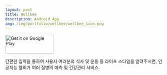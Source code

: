 ```yaml
---
layout: post
title: Wellbee
description: Android App
img: /img/portfolio/wellbee/wellbee_icon.png
---
```


<div class="col three caption">
	<a href='https://play.google.com/store/apps/details?id=com.onethefull.wellbee&pcampaignid=MKT-Other-global-all-co-prtnr-py-PartBadge-Mar2515-1'>
		<img alt='Get it on Google Play' src='https://play.google.com/intl/ko/badges/images/generic/en_badge_web_generic.png' style='width:155px;height:60px;'/>
	</a>
</div>

간편한 입력을 통하여 사용자 여러분의 식사 및 운동 등 라이프 스타일을 알려주시면, 인공지능 웰비가 여러 질병의 예측 및 건강관리 서비스.


<div class="img_row">
	<img class="col one" src="{{ site.baseurl }}/img/portfolio/wellbee/wellbee_1.png" alt="" title="screenshot1 image"/>
	<img class="col one" src="{{ site.baseurl }}/img/portfolio/wellbee/wellbee_2.png" alt="" title="screenshot2 image"/>
	<img class="col one" src="{{ site.baseurl }}/img/portfolio/wellbee/wellbee_3.png" alt="" title="screenshot3 image"/>
</div>
<div class="img_row">
	<img class="col one" src="{{ site.baseurl }}/img/portfolio/wellbee/wellbee_4.png" alt="" title="screenshot4 image"/>
	<img class="col one" src="{{ site.baseurl }}/img/portfolio/wellbee/wellbee_5.png" alt="" title="screenshot5 image"/>
	<img class="col one" src="{{ site.baseurl }}/img/portfolio/wellbee/wellbee_6.png" alt="" title="screenshot6 image"/>
</div>
<div class="img_row">
	<img class="col one" src="{{ site.baseurl }}/img/portfolio/wellbee/wellbee_7.png" alt="" title="screenshot7 image"/>
	<img class="col one" src="{{ site.baseurl }}/img/portfolio/wellbee/wellbee_8.png" alt="" title="screenshot8 image"/>
</div>